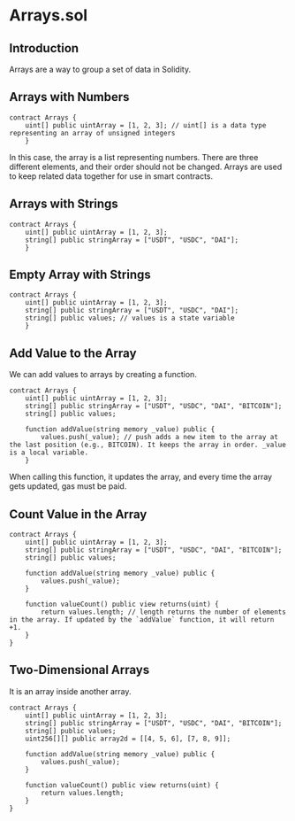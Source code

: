 # Arrays.sol

## Introduction

Arrays are a way to group a set of data in Solidity.

## Arrays with Numbers

```solidity
contract Arrays {
    uint[] public uintArray = [1, 2, 3]; // uint[] is a data type representing an array of unsigned integers
    }
```

In this case, the array is a list representing numbers. There are three different elements, and their order should not be changed. Arrays are used to keep related data together for use in smart contracts.

## Arrays with Strings

```solidity
contract Arrays {
    uint[] public uintArray = [1, 2, 3];
    string[] public stringArray = ["USDT", "USDC", "DAI"];
    }
```

## Empty Array with Strings

```solidity
contract Arrays {
    uint[] public uintArray = [1, 2, 3];
    string[] public stringArray = ["USDT", "USDC", "DAI"];
    string[] public values; // values is a state variable
    }
```

## Add Value to the Array

We can add values to arrays by creating a function.

```solidity
contract Arrays {
    uint[] public uintArray = [1, 2, 3];
    string[] public stringArray = ["USDT", "USDC", "DAI", "BITCOIN"];
    string[] public values;

    function addValue(string memory _value) public {
        values.push(_value); // push adds a new item to the array at the last position (e.g., BITCOIN). It keeps the array in order. _value is a local variable.
    }
```

When calling this function, it updates the array, and every time the array gets updated, gas must be paid.

## Count Value in the Array

```solidity
contract Arrays {
    uint[] public uintArray = [1, 2, 3];
    string[] public stringArray = ["USDT", "USDC", "DAI", "BITCOIN"];
    string[] public values;

    function addValue(string memory _value) public {
        values.push(_value);
    }

    function valueCount() public view returns(uint) {
        return values.length; // length returns the number of elements in the array. If updated by the `addValue` function, it will return +1.
    }
}
```

## Two-Dimensional Arrays

It is an array inside another array.

```solidity
contract Arrays {
    uint[] public uintArray = [1, 2, 3];
    string[] public stringArray = ["USDT", "USDC", "DAI", "BITCOIN"];
    string[] public values;
    uint256[][] public array2d = [[4, 5, 6], [7, 8, 9]];

    function addValue(string memory _value) public {
        values.push(_value);
    }

    function valueCount() public view returns(uint) {
        return values.length;
    }
}
```